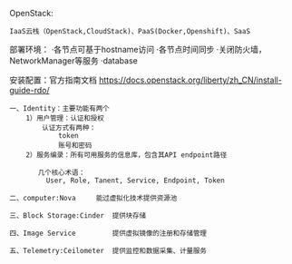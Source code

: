 OpenStack:

	IaaS云栈（OpenStack,CloudStack)、PaaS(Docker,Openshift)、SaaS
	

  部署环境：
	·各节点可基于hostname访问
	·各节点时间同步
	·关闭防火墙，NetworkManager等服务
	·database

  安装配置：官方指南文档 https://docs.openstack.org/liberty/zh_CN/install-guide-rdo/

	一、Identity：主要功能有两个
		1）用户管理：认证和授权
			认证方式有两种：
				token
				账号和密码
		2）服务编录：所有可用服务的信息库，包含其API endpoint路径
		   
		   几个核心术语：
			 User, Role, Tanent, Service, Endpoint, Token

	二、computer:Nova		能过虚拟化技术提供资源池
	
	三、Block Storage:Cinder	提供块存储

	四、Image Service     	提供虚拟镜像的注册和存储管理

	五、Telemetry:Ceilometer	提供监控和数据采集、计量服务